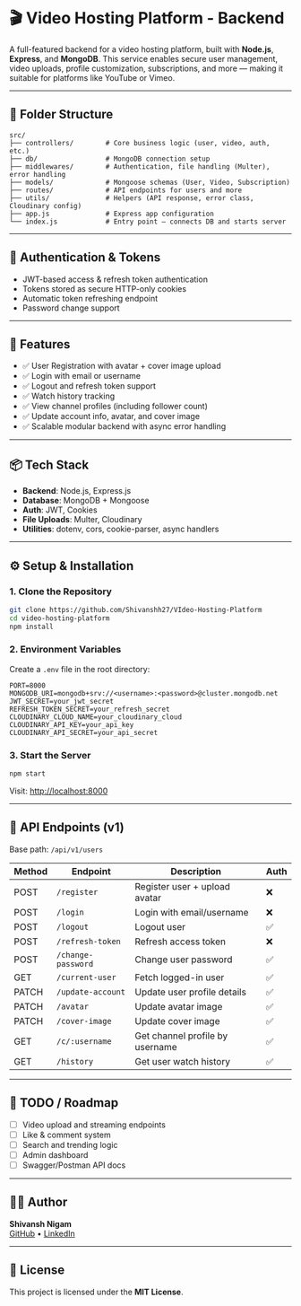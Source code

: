 # 🎬 Video Hosting Platform - Backend

A full-featured backend for a video hosting platform, built with **Node.js**, **Express**, and **MongoDB**. This service enables secure user management, video uploads, profile customization, subscriptions, and more — making it suitable for platforms like YouTube or Vimeo.

---

## 📁 Folder Structure

```
src/
├── controllers/        # Core business logic (user, video, auth, etc.)
├── db/                 # MongoDB connection setup
├── middlewares/        # Authentication, file handling (Multer), error handling
├── models/             # Mongoose schemas (User, Video, Subscription)
├── routes/             # API endpoints for users and more
├── utils/              # Helpers (API response, error class, Cloudinary config)
├── app.js              # Express app configuration
└── index.js            # Entry point – connects DB and starts server
```

---

## 🔐 Authentication & Tokens

- JWT-based access & refresh token authentication
- Tokens stored as secure HTTP-only cookies
- Automatic token refreshing endpoint
- Password change support

---

## 🚀 Features

- ✅ User Registration with avatar + cover image upload
- ✅ Login with email or username
- ✅ Logout and refresh token support
- ✅ Watch history tracking
- ✅ View channel profiles (including follower count)
- ✅ Update account info, avatar, and cover image
- ✅ Scalable modular backend with async error handling

---

## 📦 Tech Stack

- **Backend**: Node.js, Express.js
- **Database**: MongoDB + Mongoose
- **Auth**: JWT, Cookies
- **File Uploads**: Multer, Cloudinary
- **Utilities**: dotenv, cors, cookie-parser, async handlers

---

## ⚙️ Setup & Installation

### 1. Clone the Repository

```bash
git clone https://github.com/Shivanshh27/VIdeo-Hosting-Platform
cd video-hosting-platform
npm install
```

### 2. Environment Variables

Create a `.env` file in the root directory:

```env
PORT=8000
MONGODB_URI=mongodb+srv://<username>:<password>@cluster.mongodb.net
JWT_SECRET=your_jwt_secret
REFRESH_TOKEN_SECRET=your_refresh_secret
CLOUDINARY_CLOUD_NAME=your_cloudinary_cloud
CLOUDINARY_API_KEY=your_api_key
CLOUDINARY_API_SECRET=your_api_secret
```

### 3. Start the Server

```bash
npm start
```

Visit: [http://localhost:8000](http://localhost:8000)

---

## 🔌 API Endpoints (v1)

Base path: `/api/v1/users`

| Method | Endpoint           | Description                     | Auth |
| ------ | ------------------ | ------------------------------- | ---- |
| POST   | `/register`        | Register user + upload avatar   | ❌   |
| POST   | `/login`           | Login with email/username       | ❌   |
| POST   | `/logout`          | Logout user                     | ✅   |
| POST   | `/refresh-token`   | Refresh access token            | ❌   |
| POST   | `/change-password` | Change user password            | ✅   |
| GET    | `/current-user`    | Fetch logged-in user            | ✅   |
| PATCH  | `/update-account`  | Update user profile details     | ✅   |
| PATCH  | `/avatar`          | Update avatar image             | ✅   |
| PATCH  | `/cover-image`     | Update cover image              | ✅   |
| GET    | `/c/:username`     | Get channel profile by username | ✅   |
| GET    | `/history`         | Get user watch history          | ✅   |

---

## 📌 TODO / Roadmap

- [ ] Video upload and streaming endpoints
- [ ] Like & comment system
- [ ] Search and trending logic
- [ ] Admin dashboard
- [ ] Swagger/Postman API docs

---

## 🧑‍💻 Author

**Shivansh Nigam**  
[GitHub](https://github.com/shivanshh27) • [LinkedIn](https://linkedin.com/in/Shivanshh27)

---

## 📄 License

This project is licensed under the **MIT License**.
